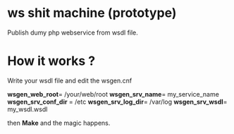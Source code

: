 # ws shit machine (prototype)
Publish dumy php webservice from wsdl file.

# How it works ?

Write your wsdl file and edit the wsgen.cnf 

**wsgen_web_root**= /your/web/root 
**wsgen_srv_name**= my_service_name
**wsgen_srv_conf_dir** = /etc
**wsgen_srv_log_dir**= /var/log
**wsgen_srv_wsdl**= my_wsdl.wsdl


then **Make** and the magic happens.






